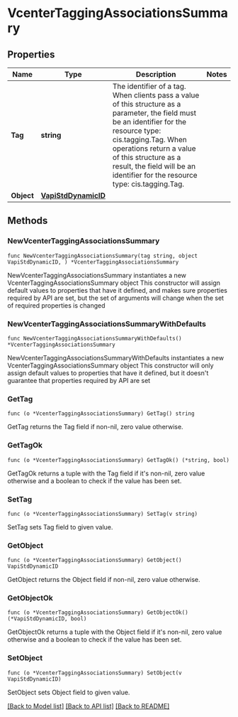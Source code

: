 # VcenterTaggingAssociationsSummary

## Properties

Name | Type | Description | Notes
------------ | ------------- | ------------- | -------------
**Tag** | **string** | The identifier of a tag. When clients pass a value of this structure as a parameter, the field must be an identifier for the resource type: cis.tagging.Tag. When operations return a value of this structure as a result, the field will be an identifier for the resource type: cis.tagging.Tag. | 
**Object** | [**VapiStdDynamicID**](VapiStdDynamicID.md) |  | 

## Methods

### NewVcenterTaggingAssociationsSummary

`func NewVcenterTaggingAssociationsSummary(tag string, object VapiStdDynamicID, ) *VcenterTaggingAssociationsSummary`

NewVcenterTaggingAssociationsSummary instantiates a new VcenterTaggingAssociationsSummary object
This constructor will assign default values to properties that have it defined,
and makes sure properties required by API are set, but the set of arguments
will change when the set of required properties is changed

### NewVcenterTaggingAssociationsSummaryWithDefaults

`func NewVcenterTaggingAssociationsSummaryWithDefaults() *VcenterTaggingAssociationsSummary`

NewVcenterTaggingAssociationsSummaryWithDefaults instantiates a new VcenterTaggingAssociationsSummary object
This constructor will only assign default values to properties that have it defined,
but it doesn't guarantee that properties required by API are set

### GetTag

`func (o *VcenterTaggingAssociationsSummary) GetTag() string`

GetTag returns the Tag field if non-nil, zero value otherwise.

### GetTagOk

`func (o *VcenterTaggingAssociationsSummary) GetTagOk() (*string, bool)`

GetTagOk returns a tuple with the Tag field if it's non-nil, zero value otherwise
and a boolean to check if the value has been set.

### SetTag

`func (o *VcenterTaggingAssociationsSummary) SetTag(v string)`

SetTag sets Tag field to given value.


### GetObject

`func (o *VcenterTaggingAssociationsSummary) GetObject() VapiStdDynamicID`

GetObject returns the Object field if non-nil, zero value otherwise.

### GetObjectOk

`func (o *VcenterTaggingAssociationsSummary) GetObjectOk() (*VapiStdDynamicID, bool)`

GetObjectOk returns a tuple with the Object field if it's non-nil, zero value otherwise
and a boolean to check if the value has been set.

### SetObject

`func (o *VcenterTaggingAssociationsSummary) SetObject(v VapiStdDynamicID)`

SetObject sets Object field to given value.



[[Back to Model list]](../README.md#documentation-for-models) [[Back to API list]](../README.md#documentation-for-api-endpoints) [[Back to README]](../README.md)


